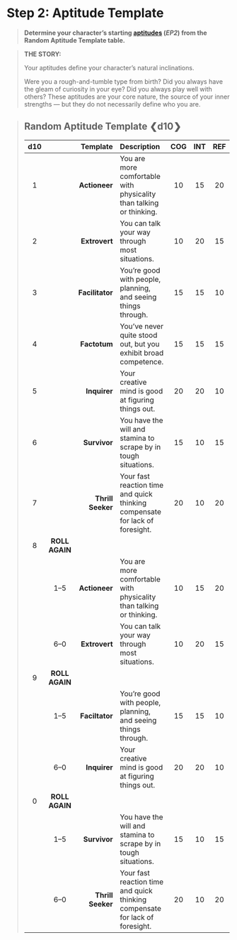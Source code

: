 # Step 2: Aptitude Template

<div class="no-margin">
<blockquote class="header-bg">

**Determine your character’s starting [aptitudes](../../../04/01-character-stats.md#aptitudes) (_EP2_) from the Random Aptitude Template table.**

</blockquote>

<blockquote>

**THE STORY:**

Your aptitudes define your character’s natural inclinations.

Were you a rough-and-tumble type from birth? Did you always have the gleam of curiosity in your eye? Did you always play well with others? These aptitudes are your core nature, the source of your inner strengths — but they do not necessarily define who you are.

</blockquote>
</div>

<blockquote class=table>

## Random Aptitude Template ❮d10❯

<div class="tnw1 tnw2">

<!--sort-->

| d10<!--sort-fixed--> |         <!--sort-fixed-->          | Template<!--sort-by--> | Description                                                                  |  COG  |  INT  |  REF  |  SAV  |  SOM  |  WIL  |
| :------------------: | :--------------------------------: | ---------------------: | :--------------------------------------------------------------------------- | :---: | :---: | :---: | :---: | :---: | :---: |
|          1           |                                    |          **Actioneer** | You are more comfortable with physicality than talking or thinking.          |  10   |  15   |  20   |  10   |  20   |  15   |
|          2           |                                    |          **Extrovert** | You can talk your way through most situations.                               |  10   |  20   |  15   |  20   |  15   |  10   |
|          3           |                                    |        **Facilitator** | You’re good with people, planning, and seeing things through.                |  15   |  15   |  10   |  20   |  10   |  20   |
|          4           |                                    |           **Factotum** | You’ve never quite stood out, but you exhibit broad competence.              |  15   |  15   |  15   |  15   |  15   |  15   |
|          5           |                                    |           **Inquirer** | Your creative mind is good at figuring things out.                           |  20   |  20   |  10   |  15   |  10   |  15   |
|          6           |                                    |           **Survivor** | You have the will and stamina to scrape by in tough situations.              |  15   |  10   |  15   |  10   |  20   |  20   |
|          7           |                                    |      **Thrill Seeker** | Your fast reaction time and quick thinking compensate for lack of foresight. |  20   |  10   |  20   |  15   |  15   |  10   |
|          8           | <!--sort-fixed-->**ROLL<br>AGAIN** |                        | <!--sort-restart-->                                                          |       |       |       |       |       |       |
|                      |                1–5                 |          **Actioneer** | You are more comfortable with physicality than talking or thinking.          |  10   |  15   |  20   |  10   |  20   |  15   |
|                      |                6–0                 |          **Extrovert** | You can talk your way through most situations.                               |  10   |  20   |  15   |  20   |  15   |  10   |
|          9           | <!--sort-fixed-->**ROLL<br>AGAIN** |                        |                                                                              |       |       |       |       |       |       |
|                      |                1–5                 |         **Faciltator** | You’re good with people, planning, and seeing things through.                |  15   |  15   |  10   |  20   |  10   |  20   |
|                      |                6–0                 |           **Inquirer** | Your creative mind is good at figuring things out.                           |  20   |  20   |  10   |  15   |  10   |  15   |
|          0           | <!--sort-fixed-->**ROLL<br>AGAIN** |                        |                                                                              |       |       |       |       |       |       |
|                      |                1–5                 |           **Survivor** | You have the will and stamina to scrape by in tough situations.              |  15   |  10   |  15   |  10   |  20   |  20   |
|                      |                6–0                 |      **Thrill Seeker** | Your fast reaction time and quick thinking compensate for lack of foresight. |  20   |  10   |  20   |  15   |  15   |  10   |

</div>

</blockquote>
